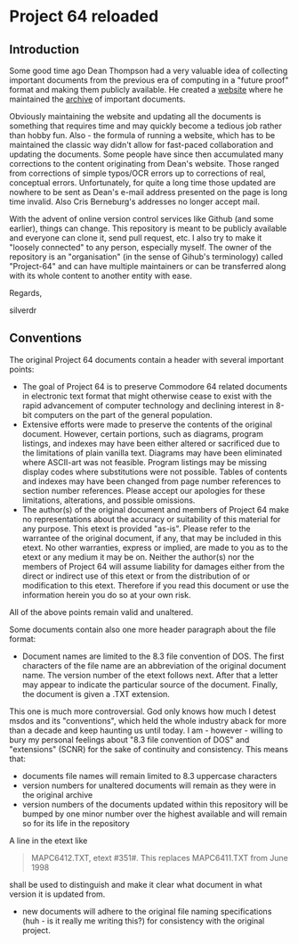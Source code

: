 Project 64 reloaded
===================
Introduction
------------
Some good time ago Dean Thompson had a very valuable idea of collecting important documents from the previous era of computing in a "future proof" format and making them publicly available. He created a [website](http://project64.c64.org/) where he maintained the [archive](http://project64.c64.org/archive.htm) of important documents.

Obviously maintaining the website and updating all the documents is something that requires time and may quickly become a tedious job rather than hobby fun. Also - the formula of running a website, which has to be maintained the classic way didn't allow for fast-paced collaboration and updating the documents. Some people have since then accumulated many corrections to the content originating from Dean's website. Those ranged from corrections of simple typos/OCR errors up to corrections of real, conceptual errors. Unfortunately, for quite a long time those updated are nowhere to be sent as Dean's e-mail address presented on the page is long time invalid. Also Cris Berneburg's addresses no longer accept mail.

With the advent of online version control services like Github (and some earlier), things can change. This repository is meant to be publicly available and everyone can clone it, send pull request, etc. I also try to make it "loosely connected" to any person, especially myself. The owner of the repository is an "organisation" (in the sense of Gihub's terminology) called "Project-64" and can have multiple maintainers or can be transferred along with its whole content to another entity with ease.

Regards,

silverdr

Conventions
---------------------
The original Project 64 documents contain a header with several important points:
* The goal of Project 64 is to preserve Commodore 64 related documents in electronic text format that might otherwise cease to exist with the rapid advancement of computer technology and declining interest in 8-bit computers on the part of the general population.
* Extensive efforts were made to preserve the contents of the original document.  However, certain portions, such as diagrams, program listings, and indexes may have been either altered or sacrificed due to the limitations of plain vanilla text.  Diagrams may have been eliminated where ASCII-art was not feasible.  Program listings may be missing display codes where substitutions were not possible.  Tables of contents and indexes may have been changed from page number references to section number references. Please accept our apologies for these limitations, alterations, and possible omissions.
* The author(s) of the original document and members of Project 64 make no representations about the accuracy or suitability of this material for any purpose. This etext is provided "as-is". Please refer to the warrantee of the original document, if any, that may be included in this etext. No other warranties, express or implied, are made to you as to the etext or any medium it may be on. Neither the author(s) nor the members of Project 64 will assume liability for damages either from the direct or indirect use of this etext or from the distribution of or modification to this etext. Therefore if you read this document or use the information herein you do so at your own risk.

All of the above points remain valid and unaltered.

Some documents contain also one more header paragraph about the file format:
* Document names are limited to the 8.3 file convention of DOS. The first characters of the file name are an abbreviation of the original document name. The version number of the etext follows next. After that a letter may appear to indicate the particular source of the document. Finally, the document is given a .TXT extension.

This one is much more controversial.  God only knows how much I detest msdos and its "conventions",  which held the whole industry aback for more than a decade and keep haunting us until today. I am - however - willing to bury my personal feelings about "8.3 file convention of DOS" and "extensions" (SCNR) for the sake of continuity and consistency. This means that:
* documents file names will remain limited to 8.3 uppercase characters
* version numbers for unaltered documents will remain as they were in the original archive
* version numbers of the documents updated within this repository will be bumped  by one minor number over the highest available and will remain so for its life in the repository

A line in the etext like
>MAPC6412.TXT, etext #351#. This replaces MAPC6411.TXT from June 1998

shall be used to distinguish and make it clear what document in what version it is updated from.
* new documents will adhere to the original file naming specifications (huh - is it really me writing this?) for consistency with the original project.